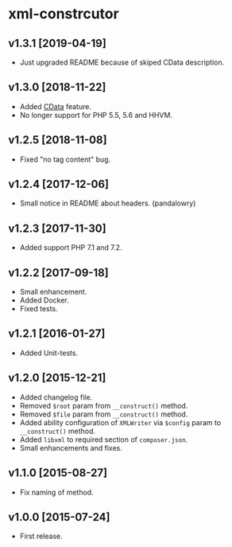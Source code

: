 xml-constrcutor
===============

v1.3.1 [2019-04-19]
-------------------

- Just upgraded README because of skiped CData description.

v1.3.0 [2018-11-22]
-------------------

- Added [CData](http://php.net/manual/ru/function.xmlwriter-write-cdata.php) feature.
- No longer support for PHP 5.5, 5.6 and HHVM.

v1.2.5 [2018-11-08]
-------------------

- Fixed "no tag content" bug.

v1.2.4 [2017-12-06]
-------------------

- Small notice in README about headers. (pandalowry)

v1.2.3 [2017-11-30]
-------------------

- Added support PHP 7.1 and 7.2.

v1.2.2 [2017-09-18]
-------------------

- Small enhancement.
- Added Docker.
- Fixed tests.

v1.2.1 [2016-01-27]
-------------------

- Added Unit-tests.

v1.2.0 [2015-12-21]
-------------------

- Added changelog file.
- Removed `$root` param from `__construct()` method. 
- Removed `$file` param from `__construct()` method.
- Added ability configuration of `XMLWriter` via `$config` param to `__construct()`
method. 
- Added `libxml` to required section of `composer.json`.
- Small enhancements and fixes.

v1.1.0 [2015-08-27]
-------------------

- Fix naming of method.


v1.0.0 [2015-07-24]
-------------------

- First release.
